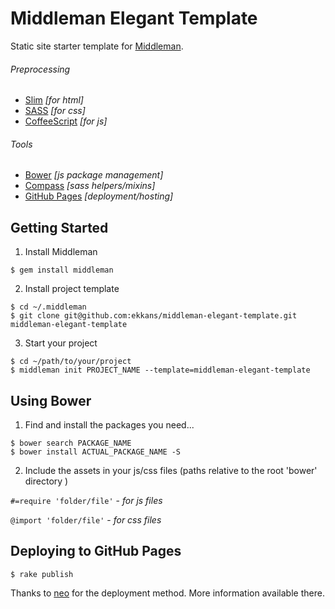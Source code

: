 Middleman Elegant Template
===
Static site starter template for [Middleman](http://middlemanapp.com).

###### Preprocessing
- [Slim](http://slim-lang.com) *[for html]*
- [SASS](http://sass-lang.com) *[for css]*
- [CoffeeScript](http://coffeescript.org) *[for js]*

###### Tools
- [Bower](http://bower.io) *[js package management]*
- [Compass](http://compass-style.org) *[sass helpers/mixins]*
- [GitHub Pages](http://pages.github.com) *[deployment/hosting]*


## Getting Started

1. Install Middleman

  ```
  $ gem install middleman
  ```

2. Install project template

  ```
  $ cd ~/.middleman
  $ git clone git@github.com:ekkans/middleman-elegant-template.git middleman-elegant-template
  ```

3. Start your project

  ```
  $ cd ~/path/to/your/project
  $ middleman init PROJECT_NAME --template=middleman-elegant-template
  ```

## Using Bower

1. Find and install the packages you need...

  ```
  $ bower search PACKAGE_NAME
  $ bower install ACTUAL_PACKAGE_NAME -S
  ```

2. Include the assets in your js/css files (paths relative to the root 'bower' directory )

  `#=require 'folder/file'` - *for js files*
  
  `@import 'folder/file'` - *for css files*

## Deploying to GitHub Pages

`$ rake publish`

Thanks to [neo](https://github.com/neo/middleman-gh-pages) for the deployment method. More information available there.
